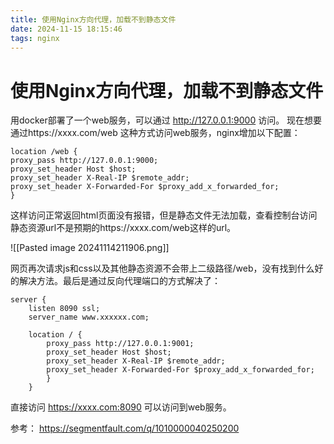```yaml
---
title: 使用Nginx方向代理，加载不到静态文件
date: 2024-11-15 18:15:46
tags: nginx
---
```


# 使用Nginx方向代理，加载不到静态文件



用docker部署了一个web服务，可以通过 http://127.0.0.1:9000 访问。
现在想要通过https://xxxx.com/web 这种方式访问web服务，nginx增加以下配置：

```
location /web { 
proxy_pass http://127.0.0.1:9000; 
proxy_set_header Host $host;
proxy_set_header X-Real-IP $remote_addr; 
proxy_set_header X-Forwarded-For $proxy_add_x_forwarded_for;
}
```

这样访问正常返回html页面没有报错，但是静态文件无法加载，查看控制台访问静态资源url不是预期的https://xxxx.com/web这样的url。

![[Pasted image 20241114211906.png]]


网页再次请求js和css以及其他静态资源不会带上二级路径/web，没有找到什么好的解决方法。最后是通过反向代理端口的方式解决了：

```shell
server {
	listen 8090 ssl;
    server_name www.xxxxxx.com;

    location / {
        proxy_pass http://127.0.0.1:9001;
        proxy_set_header Host $host;
        proxy_set_header X-Real-IP $remote_addr;
        proxy_set_header X-Forwarded-For $proxy_add_x_forwarded_for;
    	}
    }
```

直接访问 https://xxxx.com:8090 可以访问到web服务。

参考：
https://segmentfault.com/q/1010000040250200
